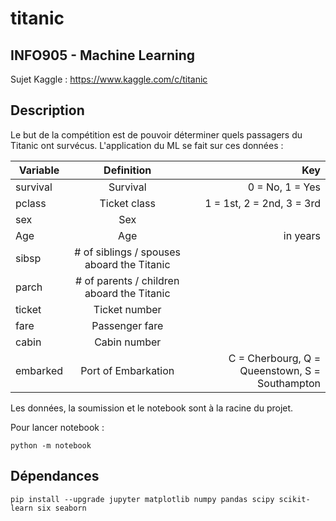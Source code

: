 # titanic

## INFO905 - Machine Learning

Sujet Kaggle : https://www.kaggle.com/c/titanic

## Description

Le but de la compétition est de pouvoir déterminer quels passagers du Titanic ont survécus.
L'application du ML se fait sur ces données :

| Variable | Definition	| Key |
| -------- |:----------:| ---:|
|survival | Survival | 0 = No, 1 = Yes |
|pclass | Ticket class | 1 = 1st, 2 = 2nd, 3 = 3rd |
|sex | Sex | |
|Age | Age | in years |
|sibsp | # of siblings / spouses aboard the Titanic | |
|parch | # of parents / children aboard the Titanic	| |
|ticket | Ticket number | |
|fare | Passenger fare | |
|cabin | Cabin number | |
|embarked |Port of Embarkation | C = Cherbourg, Q = Queenstown, S = Southampton |

Les données, la soumission et le notebook sont à la racine du projet.

Pour lancer notebook :
```pycon
python -m notebook
```

## Dépendances

```pycon
pip install --upgrade jupyter matplotlib numpy pandas scipy scikit-learn six seaborn
```